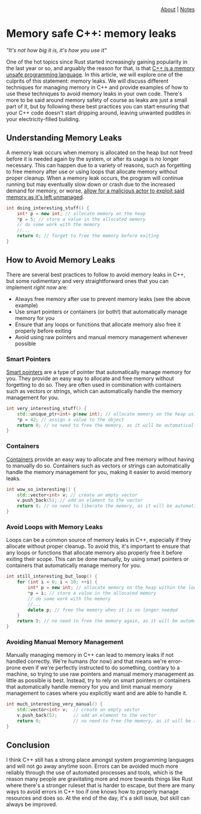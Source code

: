 <div id="header-menu" style="text-align:right;"><a href="/">About</a> | <a href="/notes">Notes</a></div>

# Memory safe C++: memory leaks

*"It's not how big it is, it's how you use it"*

One of the hot topics since Rust started increasingly gaining popularity in the last year or so, and arguably the reason for that, is that [C++ is a memory unsafe programming language](https://www.whitehouse.gov/wp-content/uploads/2024/02/Final-ONCD-Technical-Report.pdf).
In this article, we will explore one of the culprits of this statement: memory leaks. We will discuss different techniques for managing memory in C++ and provide examples of how to use these techniques to avoid memory leaks in your own code.
There's more to be said around memory safety of course as leaks are just a small part of it, but by following these best practices you can start ensuring that your C++ code doesn't start dripping around, leaving unwanted puddles in your electricity-filled building.
## Understanding Memory Leaks

A memory leak occurs when memory is allocated on the heap but not freed before it is needed again by the system, or after its usage is no longer necessary.
This can happen due to a variety of reasons, such as forgetting to free memory after use or using loops that allocate memory without proper cleanup. When a memory leak occurs, the program will continue running but may eventually slow down or crash due to the increased demand for memory, or worse, [allow for a malicious actor to exploit said memory as it's left unmanaged](https://owasp.org/www-community/attacks/Denial_of_Service).

```c++
int doing_interesting_stuff() {
	int* p = new int; // allocate memory on the heap
	*p = 5; // store a value in the allocated memory
	// do some work with the memory
	//...
	return 0; // forget to free the memory before exiting
}
```

## How to Avoid Memory Leaks

There are several best practices to follow to avoid memory leaks in C++, but some rudimentary and very straightforward ones that you can implement *right now* are:

- Always free memory after use to prevent memory leaks (see the above example)
- Use smart pointers or containers (or both!) that automatically manage memory for you
- Ensure that any loops or functions that allocate memory also free it properly before exiting
- Avoid using raw pointers and manual memory management whenever possible

### Smart Pointers

[Smart pointers](https://en.cppreference.com/book/intro/smart_pointers) are a type of pointer that automatically manage memory for you. They provide an easy way to allocate and free memory without forgetting to do so.
They are often used in combination with containers such as vectors or strings, which can automatically handle the memory management for you.

```c++
int very_interesting_stuff() {
	std::unique_ptr<int> p(new int); // allocate memory on the heap using a unique pointer
	*p = 42; // assign a value to the object
	return 0; // no need to free the memory, as it will be automatically freed when all references to it are gone
}
```

### Containers

[Containers](https://en.cppreference.com/w/cpp/container) provide an easy way to allocate and free memory without having to manually do so. Containers such as vectors or strings can automatically handle the memory management for you, making it easier to avoid memory leaks.

```c++
int wow_so_interesting() {
    std::vector<int> v; // create an empty vector
    v.push_back(5); // add an element to the vector
    return 0; // no need to liberate the memory, as it will be automatically democratized when the vector goes out of scope
}
```

### Avoid Loops with Memory Leaks

Loops can be a common source of memory leaks in C++, especially if they allocate without proper cleanup. To avoid this, it's important to ensure that any loops or functions that allocate memory also properly free it before exiting their scope. This can be done manually, by using smart pointers or containers that automatically manage memory for you.

```c++
int still_interesting_but_loop() {
    for (int i = 0; i < 10; ++i) {
        int* p = new int; // allocate memory on the heap within the loop
        *p = i; // store a value in the allocated memory
        // do some work with the memory
        //...
        delete p; // free the memory when it is no longer needed
    }
    return 0; // no need to free the memory again, as it will be automatically freed when the function goes out of scope
}
```

### Avoiding Manual Memory Management

Manually managing memory in C++ can lead to memory leaks if not handled correctly. We're humans (for now) and that means we're error-prone even if we're perfectly instructed to do something, contrary to a machine, so trying to use raw pointers and manual memory management as little as possible is best.
Instead, try to rely on smart pointers or containers that automatically handle memory for you and limit manual memory management to cases where you explicitly want and are able to handle it.

```c++
int much_interesting_very_manual() {
    std::vector<int> v;  // create an empty vector
    v.push_back(5);      // add an element to the vector
    return 0;            // no need to free the memory, as it will be automatically freed when the vector goes out of scope
}
```

## Conclusion

I think C++ still has a strong place amongst system programming languages and will not go away anytime soon.
Errors can be avoided much more reliably through the use of automated processes and tools, which is the reason many people are gravitating more and more towards things like Rust where there's a stronger ruleset that is harder to escape, but there are many ways to avoid errors in C++ too if one knows how to properly manage resources and does so.
At the end of the day, it's a skill issue, but skill can always be improved.
